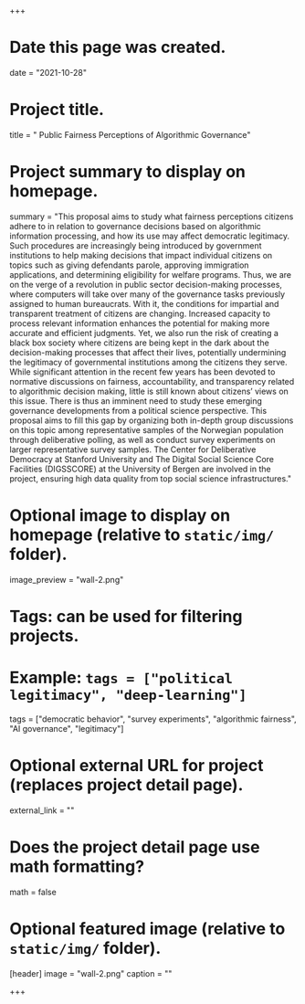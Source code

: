 +++
# Date this page was created.
date = "2021-10-28"

# Project title.
title = " Public Fairness Perceptions of Algorithmic Governance"


# Project summary to display on homepage.
summary = "This proposal aims to study what fairness perceptions citizens adhere to in relation to governance decisions based on algorithmic information processing, and how its use may affect democratic legitimacy. 
Such procedures are increasingly being introduced by government institutions to help making decisions that impact individual citizens on topics such as giving defendants parole, approving immigration applications, and determining eligibility for welfare programs. 
Thus, we are on the verge of a revolution in public sector decision-making processes, where computers will take over many of the governance tasks previously assigned to human bureaucrats.
With it, the conditions for impartial and transparent treatment of citizens are changing. 
Increased capacity to process relevant information enhances the potential for making more accurate and efficient judgments. 
Yet, we also run the risk of creating a black box society where citizens are being kept in the dark about the decision-making processes that affect their lives, potentially undermining the legitimacy of governmental institutions among the citizens they serve. 
While significant attention in the recent few years has been devoted to normative discussions on fairness, accountability, and transparency related to algorithmic decision making, little is still known about citizens’ views on this issue.
There is thus an imminent need to study these emerging governance developments from a political science perspective. 
This proposal aims to fill this gap by organizing both in-depth group discussions on this topic among representative samples of the Norwegian population through deliberative polling, as well as conduct survey experiments on larger representative survey samples. 
The Center for Deliberative Democracy at Stanford University and The Digital Social Science Core Facilities (DIGSSCORE) at the University of Bergen are involved in the project, ensuring high data quality from top social science infrastructures."

# Optional image to display on homepage (relative to `static/img/` folder).
image_preview = "wall-2.png"

# Tags: can be used for filtering projects.
# Example: `tags = ["political legitimacy", "deep-learning"]`
tags = ["democratic behavior", "survey experiments", "algorithmic fairness", "AI governance", "legitimacy"]

# Optional external URL for project (replaces project detail page).
external_link = ""

# Does the project detail page use math formatting?
math = false

# Optional featured image (relative to `static/img/` folder).
[header]
image = "wall-2.png"
caption = ""

+++


